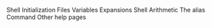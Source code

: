 Shell Initialization Files
Variables
Expansions
Shell Arithmetic
The alias Command
Other help pages
